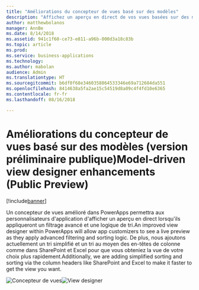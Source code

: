 ```yaml
---
title: "Améliorations du concepteur de vues basé sur des modèles"
description: "Affichez un aperçu en direct de vos vues basées sur des modèles lorsque vous les modifiez"
author: matthewbolanos
manager: AnnBe
ms.date: 8/14/2018
ms.assetid: 941c1f60-ce73-e811-a96b-000d3a18c83b
ms.topic: article
ms.prod: 
ms.service: business-applications
ms.technology: 
ms.author: mabolan
audience: Admin
ms.translationtype: HT
ms.sourcegitcommit: b6df0f68e3460358864533346e69a712684da551
ms.openlocfilehash: 8414638a5fa2ae15c54519d8a09c4f4fd10e6365
ms.contentlocale: fr-fr
ms.lasthandoff: 08/16/2018

---
```

# <a name="model-driven-view-designer-enhancements-public-preview"></a><span data-ttu-id="ef8ca-103">Améliorations du concepteur de vues basé sur des modèles (version préliminaire publique)</span><span class="sxs-lookup"><span data-stu-id="ef8ca-103">Model-driven view designer enhancements (Public Preview)</span></span>


[!include[banner](../../includes/banner.md)]

<span data-ttu-id="ef8ca-104">Un concepteur de vues amélioré dans PowerApps permettra aux personnalisateurs d'application d'afficher un aperçu en direct lorsqu'ils appliqueront un filtrage avancé et une logique de tri.</span><span class="sxs-lookup"><span data-stu-id="ef8ca-104">An improved view designer within PowerApps will allow app customizers to see a live preview as they apply advanced filtering and sorting logic.</span></span> <span data-ttu-id="ef8ca-105">De plus, nous ajoutons actuellement un tri simplifié et un tri au moyen des en-têtes de colonne comme dans SharePoint et Excel pour que vous obteniez la vue de votre choix plus rapidement.</span><span class="sxs-lookup"><span data-stu-id="ef8ca-105">Additionally, we are adding simplified sorting and sorting via the column headers like SharePoint and Excel to make it faster to get the view you want.</span></span>

<span data-ttu-id="ef8ca-106">![Concepteur de vues](media/viewDesigner.png  "Concepteur de vues")</span><span class="sxs-lookup"><span data-stu-id="ef8ca-106">![View designer](media/viewDesigner.png  "View designer")</span></span>


